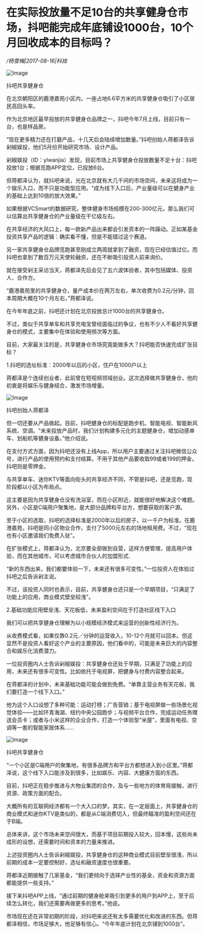 # 在实际投放量不足10台的共享健身仓市场，抖吧能完成年底铺设1000台，10个月回收成本的目标吗？

*/杨雪梅|2017-08-16|科技*

![Image](https://mmbiz.qpic.cn/mmbiz_jpg/89KlkjcF9ialqbHD7e8OrMZa24E35nLKhiaPVBul24glib0WUwZibVgBAUicSToCLHd3DIxYSYaRJZic9icZvMG32BeMw/640?wx_fmt=jpeg&tp=webp&wxfrom=5&wx_lazy=1)

抖吧共享健身仓

在北京朝阳区的鹿港嘉苑小区内，一座占地6.6平方米的共享健身仓吸引了小区居民高回头率。

作为北京地区最早投放的共享健身仓品牌之一，抖吧今年7月上线，目前只有一台，也是样品房。

“现在更多精力还在打磨产品，十几天后会陆续增加数量。”抖吧创始人蒋都泽告诉剁椒娱投，他们5月份开始研究市场、设计产品。

剁椒娱投（ID：ylwanjia）发现，目前市场上共享健身仓投放数量不足十台：抖吧投放1台；根据觅跑APP定位，已投放6台。

但蒋都泽认为，就抖吧来说，光在北京就有大几千间的市场空间，未来这将成为一个娱乐入口，而不只是功能型应用。“成为线下入口后，产业量级可以在健身产业的基础上达到10倍的放大效果。”

如果根据VCSmart的数据研究，整体健身市场规模在200-300亿元，那么我们可以估算出共享健身仓的产业量级在干亿级左右。

在共享经济的大风口上，每一款新产品出来都会引发资本的一阵躁动。正如某基金投资共享产品的逻辑：确实看不懂，但是不能错过这个赛道。

另一家共享健身仓品牌觅跑甚至刚成立两周就拿到了融资，现在已经估值过亿。而抖吧也拿到了数百万元天使轮融资，还在不断吸引投资人前来询价。

就在接受剁主采访当天，蒋都泽先后会见了五六波体验者，其中包括媒体、投资人、合作方。

“鹿港嘉苑里的共享健身仓，量产成本价在两万左右，单次收费为0.2元/分钟，回本周期大概在10个月左右，”蒋都泽说。

在今年年底之前，抖吧还计划在北京投放总计1000台的共享健身仓。

不过，类似于共享单车和共享充电宝曾经面临过的争议，也有不少人不看好共享健身仓的模式，主要集中在体验和使用频次等方面。

目前，大家最关注的是，共享健身仓市场究竟能做多大？抖吧能否快速完成扩张目标？

1.抖吧的选址标准：2000年以后的小区，住户在1000户以上

蒋都泽是个连续创业者，此前曾在短视频领域创业。这次选择做共享健身仓，他的初衷是将娱乐与健身结合，激发市场增量。

![Image](https://mmbiz.qpic.cn/mmbiz_jpg/89KlkjcF9ialqbHD7e8OrMZa24E35nLKhWzOia4DdMmzJBIycmvtQSdG8RqXyMK8cj9y3xspogkxO9lzFMm8hc5g/640?wx_fmt=jpeg&tp=webp&wxfrom=5&wx_lazy=1)

抖吧创始人蒋都泽

但一切还要从产品做起。目前，抖吧健身仓的标配是跑步机、智能电视、智能新风系统、空调。“未来投放产品时，我们计划构建多元化的主题健身仓，增加动感单车、划船机等健身设备。”他介绍说。

在支付方式方面，因为抖吧还没有上线App，所以用户主要通过关注抖吧微信公众号，进行产品的使用预约和支付结算。不用于其他产品要收取99或者199的押金，抖吧则是零押金。

与共享单车、迷你KTV等面向街头的共享经济不同，不管是抖吧，还是觅跑，现阶段都以小区为布局点。

这主要是因为共享健身仓没有洗浴室，而在小区附近，就能很好地解决这个难题。另外，小区是C端用户聚集地，是大部分品牌和平台方，想要获取的客户源。

至于小区的选取，抖吧的选择标准是2000年以后的房子，以一千户为标准。在鹿港嘉苑，抖吧是同小区物业合作，支付了5000元左右的场地租用费。不过，“现在也有小区邀请我们免费入驻”。

在扩张模式上，蒋都泽认为，北京要全部做到自营，这样方便管理，提高用户体验，而在其他城市，可以考虑城市合伙人的加盟形式.

“新的东西出来，我们都要体验一下，未来还有很多可变性。”一位投资人在体验过抖吧之后告诉剁主说。

不过，该投资人同时也表示，目前，共享健身仓还只是一个早期项目，“只满足了功能上的应用，商业模式壁垒较浅”。

2.基础功能应用壁垒浅、天花板低，未来盈利空间在于打造社区线下入口

我们可以把共享健身仓理解为以小规模经济模式来运营的创新性经济行为。

从收费模式看，如果仅靠0.2元／分钟的运营收入，10-12个月就可以回本。但这显然不是投资人看好这个产业的主要原因，他们看中的，可能是未来巨大的内容整合和娱乐化消费潜力。

一位投资圈内人士告诉剁椒娱投：共享健身仓还处于早期，只满足了功能上的应用，未来还有很多可变性。比如依托于电视屏，把健身与付费内容整合起来。

在蒋都泽的计划中，未来基础功能可能会做到免费。“单靠主营业务有天花板，我们要打造一个线下入口。”

他为这个入口设想了多种可能：运动打榜；广告营销；基于电视屏做一些场景化视觉体验——比如环青海湖、纽约中央公园跑步；与视频平台合作，完成运动任务赠送会员卡；或者与小米这样的企业合作，打造一个体验型“米屋”，里面有电视、空调等一套的智能家居体系……

![Image](https://mmbiz.qpic.cn/mmbiz_jpg/89KlkjcF9ialqbHD7e8OrMZa24E35nLKhFQ5VTpx6TJBY8u2icDgaKJzCdXr2Vqf1rFib3O0Cd4Ht41iahNwNXOxYA/640?wx_fmt=jpeg&tp=webp&wxfrom=5&wx_lazy=1)

抖吧共享健身仓

“一个小区是C端用户的聚集地，有很多品牌方和平台方都想进入到小区里。”蒋都泽说，这个线下入口能涉及到很多，比如娱乐、内容、大健康方面的东西。

目前，抖吧正在稳步推进与大物业集团的合作，及与一些地方的体育局接触，进行资源、政策方面的配合。

大概所有的互联网经济都有一个大入口的梦。其实，在一定层面上，共享健身仓的商业模式和迷你KTV是类似的，都是从C端消费切入，但最终瞄准的盈利空间还在于B端。

总体来讲，这个市场未来空间很大，而基于项目前期投入较大，回本慢，这些尚未成形的设想，还需要时间和资本的力量来推进。

上述投资圈内人士告诉剁椒娱投，共享健身仓的这种商业模式目前壁垒很浅，所以前期的成本一定要控制好，选址和融资速度也很重要。

蒋都泽近期接触了几家基金，“我们更倾向于选择产业性的基金，资金和资源方面都能提供一些支持。”

接下来抖吧APP上线，“通过前期的健身舱来吸引到更多的用户到APP上，至于后续怎么转化，我们还需要再做更多的思考。”他说。

市场现在还在非常初期的阶段，对抖吧来说还有太多需要优化和改进的东西。但蒋都泽相信，市场足够大，他足够有信心。“今年年底计划在北京铺到1000台”。

